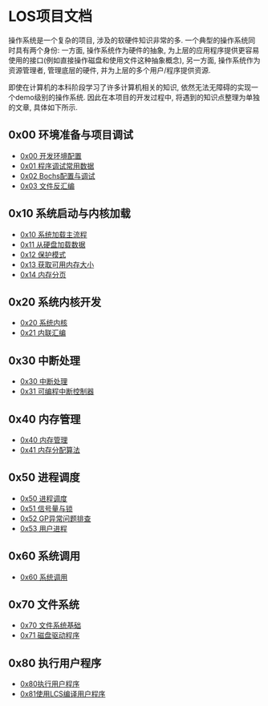LOS项目文档
===================

操作系统是一个复杂的项目, 涉及的软硬件知识非常的多. 一个典型的操作系统同时具有两个身份: 一方面, 操作系统作为硬件的抽象, 为上层的应用程序提供更容易使用的接口(例如直接操作磁盘和使用文件这种抽象概念), 另一方面, 操作系统作为资源管理者, 管理底层的硬件, 并为上层的多个用户/程序提供资源.

即使在计算机的本科阶段学习了许多计算机相关的知识, 依然无法无障碍的实现一个demo级别的操作系统. 因此在本项目的开发过程中, 将遇到的知识点整理为单独的文章, 具体如下所示.




0x00 环境准备与项目调试
-------------------------------

- [0x00 开发环境配置](0x00开发环境配置.md)
- [0x01 程序调试常用数据](0x01程序调试常用数据.md)
- [0x02 Bochs配置与调试](0x02Bochs配置与调试.md)
- [0x03 文件反汇编](0x03文件反汇编.md)


0x10 系统启动与内核加载
---------------------

- [0x10 系统加载主流程](0x10系统加载主流程.md)
- [0x11 从硬盘加载数据](https://www.kn0sky.com/?p=42#%E7%A1%AC%E7%9B%98%E7%AE%80%E4%BB%8B)
- [0x12 保护模式](0x12保护模式.md)
- [0x13 获取可用内存大小](0x13获取可用内存大小.md)
- [0x14 内存分页](0x14内存分页.md)

0x20 系统内核开发
-----------------

- [0x20 系统内核](0x20系统内核.md)
- [0x21 内联汇编](0x21内联汇编.md)

0x30 中断处理
-----------------

- [0x30 中断处理](0x30中断处理.md)
- [0x31 可编程中断控制器](https://www.kn0sky.com/?p=47#%E5%8F%AF%E7%BC%96%E7%A8%8B%E4%B8%AD%E6%96%AD%E6%8E%A7%E5%88%B6%E5%99%A8-8259a)

0x40 内存管理
-----------------

- [0x40 内存管理](0x40内存管理.md)
- [0x41 内存分配算法](0x41内存分配算法.md)

0x50 进程调度
-----------------

- [0x50 进程调度](0x50进程调度.md)
- [0x51 信号量与锁](0x51信号量与锁.md)
- [0x52 GP异常问题排查](0x52GP异常问题排查.md)
- [0x53 用户进程](#)

0x60 系统调用
-----------------

- [0x60 系统调用](0x60系统调用.md)


0x70 文件系统
-----------------

- [0x70 文件系统基础](0x70文件系统基础.md)
- [0x71 磁盘驱动程序](0x70磁盘驱动程序.md)


0x80 执行用户程序
-----------------

- [0x80执行用户程序](0x80执行用户程序.md)
- [0x81使用LCS编译用户程序](0x81使用LCS编译用户程序.md)
